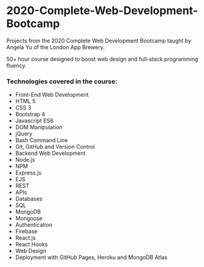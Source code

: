 # 2020-Complete-Web-Development-Bootcamp
Projects from the 2020 Complete Web Development Bootcamp taught by Angela Yu of the London App Brewery. 

50+ hour course designed to boost web design and full-stack programming fluency.

### Technologies covered in the course:
- Front-End Web Development
- HTML 5
- CSS 3
- Bootstrap 4
- Javascript ES6
- DOM Manipulation
- jQuery
- Bash Command Line
- Git, GitHub and Version Control
- Backend Web Development
- Node.js
- NPM
- Express.js
- EJS
- REST
- APIs
- Databases
- SQL
- MongoDB
- Mongoose
- Authentication
- Firebase
- React.js
- React Hooks
- Web Design
- Deployment with GitHub Pages, Heroku and MongoDB Atlas
